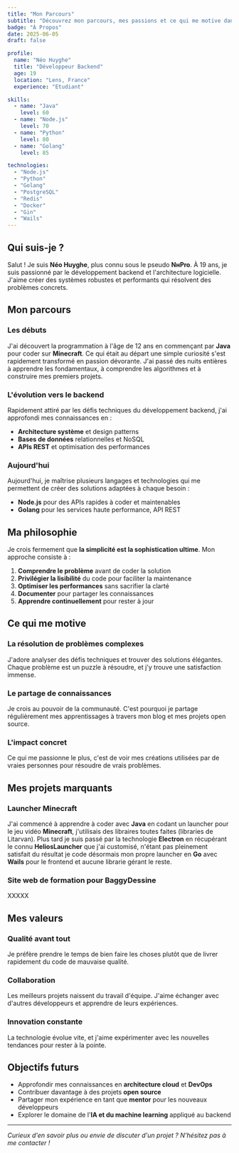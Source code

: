 ```yaml
---
title: "Mon Parcours"
subtitle: "Découvrez mon parcours, mes passions et ce qui me motive dans le développement backend."
badge: "À Propos"
date: 2025-06-05
draft: false

profile:
  name: "Néo Huyghe"
  title: "Développeur Backend"
  age: 19
  location: "Lens, France"
  experience: "Etudiant"

skills:
  - name: "Java"
    level: 60
  - name: "Node.js"
    level: 70
  - name: "Python"
    level: 80
  - name: "Golang"
    level: 85

technologies:
  - "Node.js"
  - "Python"
  - "Golang"
  - "PostgreSQL"
  - "Redis"
  - "Docker"
  - "Gin"
  - "Wails"
---
```


## Qui suis-je ?

Salut ! Je suis **Néo Huyghe**, plus connu sous le pseudo **NнPro**. À 19 ans, je suis passionné par le développement backend et l'architecture logicielle. J'aime créer des systèmes robustes et performants qui résolvent des problèmes concrets.

## Mon parcours

### Les débuts

J'ai découvert la programmation à l'âge de 12 ans en commençant par **Java** pour coder sur **Minecraft**. 
Ce qui était au départ une simple curiosité s'est rapidement transformé en passion dévorante. 
J'ai passé des nuits entières à apprendre les fondamentaux, à comprendre les algorithmes et à construire mes premiers projets.

### L'évolution vers le backend

Rapidement attiré par les défis techniques du développement backend, j'ai approfondi mes connaissances en :
- **Architecture système** et design patterns
- **Bases de données** relationnelles et NoSQL
- **APIs REST** et optimisation des performances

### Aujourd'hui

Aujourd'hui, je maîtrise plusieurs langages et technologies qui me permettent de créer des solutions adaptées à chaque besoin :
- **Node.js** pour des APIs rapides à coder et maintenables
- **Golang** pour les services haute performance, API REST

## Ma philosophie

Je crois fermement que **la simplicité est la sophistication ultime**. Mon approche consiste à :

1. **Comprendre le problème** avant de coder la solution
2. **Privilégier la lisibilité** du code pour faciliter la maintenance
3. **Optimiser les performances** sans sacrifier la clarté
4. **Documenter** pour partager les connaissances
5. **Apprendre continuellement** pour rester à jour

## Ce qui me motive

### La résolution de problèmes complexes
J'adore analyser des défis techniques et trouver des solutions élégantes. Chaque problème est un puzzle à résoudre, et j'y trouve une satisfaction immense.

### Le partage de connaissances
Je crois au pouvoir de la communauté. C'est pourquoi je partage régulièrement mes apprentissages à travers mon blog et mes projets open source.

### L'impact concret
Ce qui me passionne le plus, c'est de voir mes créations utilisées par de vraies personnes pour résoudre de vrais problèmes.

## Mes projets marquants

### Launcher Minecraft
J'ai commencé à apprendre à coder avec **Java** en codant un launcher pour le jeu vidéo **Minecraft**, j'utilisais des libraires toutes faites (libraries de Litarvan). Plus tard je suis passé par la technologie **Electron** en récupérant le connu **HeliosLauncher** que j'ai customisé, n'étant pas pleinement satisfait du résultat je code désormais mon propre launcher en **Go** avec **Wails** pour le frontend et aucune librarie gérant le reste.

### Site web de formation pour BaggyDessine
XXXXX

## Mes valeurs

### Qualité avant tout
Je préfère prendre le temps de bien faire les choses plutôt que de livrer rapidement du code de mauvaise qualité.

### Collaboration
Les meilleurs projets naissent du travail d'équipe. J'aime échanger avec d'autres développeurs et apprendre de leurs expériences.

### Innovation constante
La technologie évolue vite, et j'aime expérimenter avec les nouvelles tendances pour rester à la pointe.

## Objectifs futurs

- Approfondir mes connaissances en **architecture cloud** et **DevOps**
- Contribuer davantage à des projets **open source**
- Partager mon expérience en tant que **mentor** pour les nouveaux développeurs
- Explorer le domaine de l'**IA et du machine learning** appliqué au backend

---

*Curieux d'en savoir plus ou envie de discuter d'un projet ? N'hésitez pas à me contacter !*
